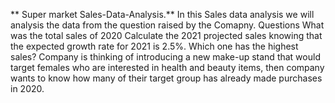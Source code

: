 ** Super market Sales-Data-Analysis.**
In this Sales data analysis we will analysis the data from the question raised by the Comapny.
Questions	What was the total sales of 2020
Calculate the 2021 projected sales knowing that the expected growth rate for 2021 is 2.5%.
Which one has the highest sales?
Company is thinking of introducing a new make-up stand that would target females who are interested in health and beauty items, then company wants to know how many of their target group has already made purchases in 2020.
